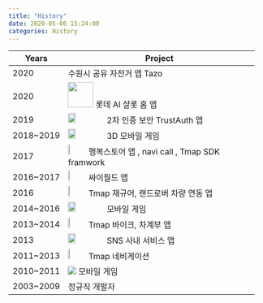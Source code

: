 ```yaml
---
title: "History"
date: 2020-05-06 15:24:00
categories: History
---
```


| Years | Project |
| - | - |
| 2020 | 수원시 공유 자전거 앱 Tazo|
| 2020 | <img src="https://user-images.githubusercontent.com/64881706/82163721-cd73b100-98e7-11ea-9295-35e93432b37d.jpg" width = "50" height = "50"> 롯데 AI 샬롯 홈 앱  |
| 2019 | <img src="https://user-images.githubusercontent.com/64881706/82164542-1b8ab380-98ec-11ea-90e7-d90b2b976971.png" width = "20%" height = "20%" >  2차 인증 보안 TrustAuth 앱|
| 2018~2019 | <img src="https://user-images.githubusercontent.com/64881706/82171733-30267600-9903-11ea-8f1e-c7b819085383.png" width="20%" height="20%"> 3D 모바일 게임 |
| 2017 | <img src="https://user-images.githubusercontent.com/64881706/82165392-cc468200-98ef-11ea-850e-077871e1fcea.png" width="10%" height="10%"> 행복스토어 앱 , navi call , Tmap SDK framwork |
|2016~2017| <img src ="https://user-images.githubusercontent.com/64881706/82166247-d61db480-98f2-11ea-873e-e49bf59af16c.jpg" width="10%" height="10%"> 싸이월드 앱 |
|2016| <img src="https://user-images.githubusercontent.com/64881706/82165392-cc468200-98ef-11ea-850e-077871e1fcea.png" width="10%" height="10%"> Tmap 재규어, 랜드로버 차량 연동 앱 |
| 2014~2016 |  <img src="https://user-images.githubusercontent.com/64881706/82171733-30267600-9903-11ea-8f1e-c7b819085383.png" width="20%" height="20%"> 모바일 게임 |
| 2013~2014 | <img src="https://user-images.githubusercontent.com/64881706/82165392-cc468200-98ef-11ea-850e-077871e1fcea.png" width="10%" height="10%"> Tmap 바이크, 차계부 앱 |
| 2013 | <img src = "https://user-images.githubusercontent.com/64881706/82166429-5a703780-98f3-11ea-80cb-5add6d6d681d.png" width = "20%" height="20%"> SNS 사내 서비스 앱 |
| 2011~2013 | <img src="https://user-images.githubusercontent.com/64881706/82165392-cc468200-98ef-11ea-850e-077871e1fcea.png" width="10%" height="10%"> Tmap 네비게이션 |
| 2010~2011 | <img src ="https://user-images.githubusercontent.com/64881706/82166799-9061eb80-98f4-11ea-8912-20c72d270238.png" > 모바일 게임 |
| 2003~2009 | 정규직 개발자 |


